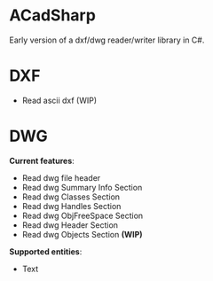 # ACadSharp

Early version of a dxf/dwg reader/writer library in C#.

# DXF

- Read ascii dxf (WIP)

# DWG

**Current features**:

- Read dwg file header
- Read dwg Summary Info Section
- Read dwg Classes Section
- Read dwg Handles Section
- Read dwg ObjFreeSpace Section
- Read dwg Header Section 
- Read dwg Objects Section **(WIP)**

**Supported entities**:

- Text

